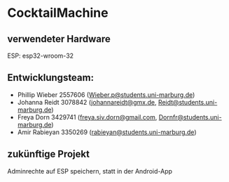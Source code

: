 # CocktailMachine

## verwendeter Hardware
ESP: esp32-wroom-32

## Entwicklungsteam:
- Phillip Wieber 2557606 (Wieber.p@students.uni-marburg.de)
- Johanna Reidt 3078842 (johannareidt@gmx.de, Reidt@students.uni-marburg.de)
- Freya Dorn 3429741 (freya.siv.dorn@gmail.com, Dornfr@students.uni-marburg.de)
- Amir Rabieyan 3350269 (rabieyan@students.uni-marburg.de)

## zukünftige Projekt
Adminrechte auf ESP speichern, statt in der Android-App

